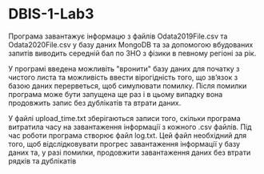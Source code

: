 # DBIS-1-Lab3
Програма завантажує інформацю з файлів Odata2019File.csv та Odata2020File.csv у базу даних MongoDB та за допомогою вбудованих запитів виводить середній бал по ЗНО з фізики в певному регіоні за рік.

У програмі введена можливіть "вронити" базу даних для початку з чистого листа та можливість ввести вірогідність того, що зв’язок з базою даних перерветься, щоб симулювати помилку. Після помилки програма може бути запущена ще раз і в цьому випадку вона продовжить запис без дублікатів та втрати даних.

У файлі upload_time.txt зберігаються записи того, скільки програма витратила часу на завантаження інформації з кожного .csv файлів. Під час роботи програма створює файл log.txt. Цей файл необхідний для того, щоб відслідковувати прогрес завантаження інформації у базу даних та, у разі помилки, продовжити завантаження даних без втрати рядків та дублікатів
